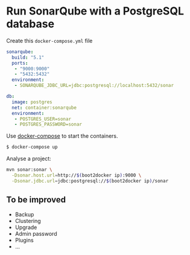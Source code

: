 # Run SonarQube with a PostgreSQL database

Create this `docker-compose.yml` file

```yaml
sonarqube:
  build: "5.1"
  ports:
   - "9000:9000"
   - "5432:5432"
  environment:
   - SONARQUBE_JDBC_URL=jdbc:postgresql://localhost:5432/sonar

db:
  image: postgres
  net: container:sonarqube
  environment:
   - POSTGRES_USER=sonar
   - POSTGRES_PASSWORD=sonar
```

Use [docker-compose](https://github.com/docker/compose) to start the containers.

```bash
$ docker-compose up
```

Analyse a project:

```bash
mvn sonar:sonar \
  -Dsonar.host.url=http://$(boot2docker ip):9000 \
  -Dsonar.jdbc.url=jdbc:postgresql://$(boot2docker ip)/sonar
```

## To be improved

 + Backup
 + Clustering
 + Upgrade
 + Admin password
 + Plugins
 + ...
